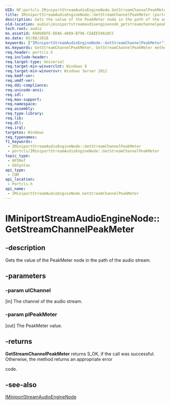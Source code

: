 ```yaml
---
UID: NF:portcls.IMiniportStreamAudioEngineNode.GetStreamChannelPeakMeter
title: IMiniportStreamAudioEngineNode::GetStreamChannelPeakMeter (portcls.h)
description: Gets the value of the PeakMeter node in the path of the audio stream.
old-location: audio\iminiportstreamaudioenginenode_getstreamchannelpeakmeter.htm
tech.root: audio
ms.assetid: 69860DFE-DDA6-4889-B796-CEAEE59A10CC
ms.date: 05/08/2018
keywords: ["IMiniportStreamAudioEngineNode::GetStreamChannelPeakMeter"]
ms.keywords: GetStreamChannelPeakMeter, GetStreamChannelPeakMeter method [Audio Devices], GetStreamChannelPeakMeter method [Audio Devices],IMiniportStreamAudioEngineNode interface, IMiniportStreamAudioEngineNode interface [Audio Devices],GetStreamChannelPeakMeter method, IMiniportStreamAudioEngineNode.GetStreamChannelPeakMeter, IMiniportStreamAudioEngineNode::GetStreamChannelPeakMeter, audio.iminiportstreamaudioenginenode_getstreamchannelpeakmeter, portcls/IMiniportStreamAudioEngineNode::GetStreamChannelPeakMeter
req.header: portcls.h
req.include-header: 
req.target-type: Universal
req.target-min-winverclnt: Windows 8
req.target-min-winversvr: Windows Server 2012
req.kmdf-ver: 
req.umdf-ver: 
req.ddi-compliance: 
req.unicode-ansi: 
req.idl: 
req.max-support: 
req.namespace: 
req.assembly: 
req.type-library: 
req.lib: 
req.dll: 
req.irql: 
targetos: Windows
req.typenames: 
f1_keywords:
 - IMiniportStreamAudioEngineNode::GetStreamChannelPeakMeter
 - portcls/IMiniportStreamAudioEngineNode::GetStreamChannelPeakMeter
topic_type:
 - APIRef
 - kbSyntax
api_type:
 - COM
api_location:
 - Portcls.h
api_name:
 - IMiniportStreamAudioEngineNode.GetStreamChannelPeakMeter
---
```


# IMiniportStreamAudioEngineNode::GetStreamChannelPeakMeter


## -description

Gets the value of the PeakMeter node in the path of the audio stream.

## -parameters

### -param ulChannel 

[in]
The channel of the audio stream.

### -param plPeakMeter 

[out]
The PeakMeter value.

## -returns

<b>GetStreamChannelPeakMeter</b> returns S_OK, if the call was successful. Otherwise, the method returns an appropriate error 

code.

## -see-also

<a href="https://docs.microsoft.com/windows-hardware/drivers/ddi/portcls/nn-portcls-iminiportstreamaudioenginenode">IMiniportStreamAudioEngineNode</a>

